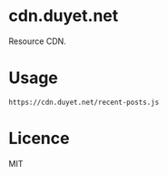 # cdn.duyet.net
Resource CDN.

# Usage

```
https://cdn.duyet.net/recent-posts.js
```

# Licence
MIT
